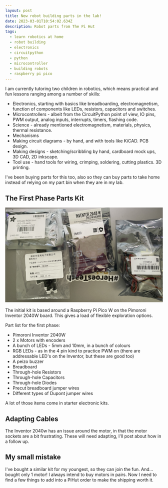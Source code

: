 ```yaml
---
layout: post
title: New robot building parts in the lab!
date: 2023-03-01T10:54:02.634Z
description: Robot parts from The Pi Hut
tags:
  - learn robotics at home
  - robot building
  - electronics
  - circuitpython
  - python
  - microcontroller
  - building robots
  - raspberry pi pico
---
```

I am currently tutoring two children in robotics, which means practical and fun lessons ranging among a number of skills:

* Electronics, starting with basics like breadboarding, electromagnetism, function of components like LEDs, resistors, capacitors and switches.
* Microcontrollers - albeit from the CircuitPython point of view, IO pins, PWM output, analog inputs, interrupts, timers, flashing code.
* Science - already mentioned electromagnetism, materials, physics, thermal resistance.
* Mechanisms
* Making circuit diagrams - by hand, and with tools like KiCAD. PCB design.
* Making designs - sketching/scribbling by hand, cardboard mock ups, 3D CAD, 2D inkscape.
* Tool use - hand tools for wiring, crimping, soldering, cutting plastics. 3D printing.

I've been buying parts for this too, also so they can buy parts to take home instead of relying on my part bin when they are in my lab. 

## The First Phase Parts Kit

![](/galleries/2023-03-01-electronic-parts-for-robotics-kit.jpg)

The initial kit is based around a Raspberry Pi Pico W on the Pimoroni Inventor 2040W board. This gives a load of flexible exploration options.

Part list for the first phase:

* Pimoroni Inventor 2040W
* 2 x Motors with encoders
* A bunch of LEDs - 5mm and 10mm, in a bunch of colours
* RGB LEDs - as in the 4 pin kind to practice PWM on (there are addressable LED's on the Inventor, but these are good too)
* A peizo buzzer
* Breadboard
* Through-hole Resistors
* Through-hole Capacitors
* Through-hole Diodes
* Precut breadboard jumper wires
* Different types of Dupont jumper wires

A lot of those items come in starter electronic kits.

## Adapting Cables

The Inventor 2040w has an issue around the motor, in that the motor sockets are a bit frustrating. These will need adapting, I'll post about how in a follow up.

## My small mistake

I've bought a similar kit for my youngest, so they can join the fun. And... bought only 1 motor! I always intend to buy motors in pairs. Now I need to find a few things to add into a PiHut order to make the shipping worth it.
